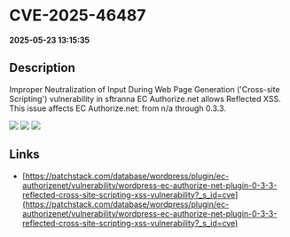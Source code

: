 # CVE-2025-46487

**2025-05-23 13:15:35**

## Description
Improper Neutralization of Input During Web Page Generation ('Cross-site Scripting') vulnerability in sftranna EC Authorize.net allows Reflected XSS. This issue affects EC Authorize.net: from n/a through 0.3.3.

![](https://img.shields.io/static/v1?label=Score&message=7.1&color=red)
![](https://img.shields.io/static/v1?label=Severity&message=HIGH&color=red)
![](https://img.shields.io/static/v1?label=CWE&message=XSS&color=green)

## Links
- [https://patchstack.com/database/wordpress/plugin/ec-authorizenet/vulnerability/wordpress-ec-authorize-net-plugin-0-3-3-reflected-cross-site-scripting-xss-vulnerability?_s_id=cve](https://patchstack.com/database/wordpress/plugin/ec-authorizenet/vulnerability/wordpress-ec-authorize-net-plugin-0-3-3-reflected-cross-site-scripting-xss-vulnerability?_s_id=cve)
